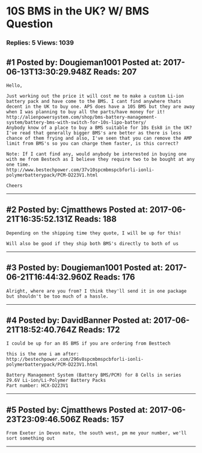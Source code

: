 # 10S BMS in the UK? W/ BMS Question

### Replies: 5 Views: 1039

## \#1 Posted by: Dougieman1001 Posted at: 2017-06-13T13:30:29.948Z Reads: 207

```
Hello,

Just working out the price it will cost me to make a custom Li-ion battery pack and have come to the BMS. I cant find anywhere thats decent in the UK to buy one. APS does have a 10S BMS but they are away when I was planning to buy all the parts/have money for it!
http://alienpowersystem.com/shop/bms-battery-management-system/battery-bms-with-switch-for-10s-lipo-battery/
Anybody know of a place to buy a BMS suitable for 10s Esk8 in the UK? 
I've read that generally bigger BMS's are better as there is less chance of them frying and also, I've seen that you can remove the AMP limit from BMS's so you can charge them faster, is this correct?

Note: If I cant find any, would anybody be interested in buying one with me from Bestech as I believe they require two to be bought at any one time. 
http://www.bestechpower.com/37v10spcmbmspcbforli-ionli-polymerbatterypack/PCM-D223V1.html

Cheers
```

---
## \#2 Posted by: Cjmatthews Posted at: 2017-06-21T16:35:52.131Z Reads: 188

```
Depending on the shipping time they quote, I will be up for this!

Will also be good if they ship both BMS's directly to both of us
```

---
## \#3 Posted by: Dougieman1001 Posted at: 2017-06-21T16:44:32.960Z Reads: 176

```
Alright, where are you from? I think they'll send it in one package but shouldn't be too much of a hassle.
```

---
## \#4 Posted by: DavidBanner Posted at: 2017-06-21T18:52:40.764Z Reads: 172

```
I could be up for an 8S BMS if you are ordering from Besttech

this is the one i am after:
http://bestechpower.com/296v8spcmbmspcbforli-ionli-polymerbatterypack/PCM-D223V1.html

Battery Management System (Battery BMS/PCM) for 8 Cells in series 29.6V Li-ion/Li-Polymer Battery Packs
Part number: HCX-D223V1
```

---
## \#5 Posted by: Cjmatthews Posted at: 2017-06-23T23:09:46.506Z Reads: 157

```
From Exeter in Devon mate, the south west, pm me your number, we'll sort something out
```

---
